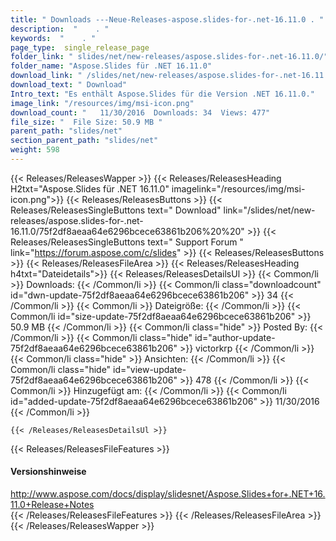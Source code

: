 ```yaml
---
title: " Downloads ---Neue-Releases-aspose.slides-for-.net-16.11.0 . "
description:  "    . " 
keywords:  "    . " 
page_type:  single_release_page
folder_link: " slides/net/new-releases/aspose.slides-for-.net-16.11.0/"
folder_name: "Aspose.Slides für .NET 16.11.0"
download_link: " /slides/net/new-releases/aspose.slides-for-.net-16.11.0/75f2df8aeaa64e6296bcece63861b206"
download_text: " Download"
Intro_text: "Es enthält Aspose.Slides für die Version .NET 16.11.0."
image_link: "/resources/img/msi-icon.png"
download_count: "   11/30/2016  Downloads: 34  Views: 477"
file_size: "  File Size: 50.9 MB "
parent_path: "slides/net"
section_parent_path: "slides/net"
weight: 598
---
```


{{< Releases/ReleasesWapper >}}
  {{< Releases/ReleasesHeading H2txt="Aspose.Slides für .NET 16.11.0" imagelink="/resources/img/msi-icon.png">}}
  {{< Releases/ReleasesButtons >}}
    {{< Releases/ReleasesSingleButtons text=" Download" link="/slides/net/new-releases/aspose.slides-for-.net-16.11.0/75f2df8aeaa64e6296bcece63861b206%20%20" >}}
    {{< Releases/ReleasesSingleButtons text=" Support Forum " link="https://forum.aspose.com/c/slides" >}}
  {{< Releases/ReleasesButtons >}}
  {{< Releases/ReleasesFileArea >}}
    {{< Releases/ReleasesHeading h4txt="Dateidetails">}}
    {{< Releases/ReleasesDetailsUl >}}
            {{< Common/li >}} Downloads: {{< /Common/li >}}
      {{< Common/li class="downloadcount" id="dwn-update-75f2df8aeaa64e6296bcece63861b206" >}} 34 {{< /Common/li >}}
      {{< Common/li >}} Dateigröße: {{< /Common/li >}}
      {{< Common/li id="size-update-75f2df8aeaa64e6296bcece63861b206" >}} 50.9 MB {{< /Common/li >}} 
      {{< Common/li  class="hide" >}} Posted By: {{< /Common/li >}} 
      {{< Common/li class="hide" id="author-update-75f2df8aeaa64e6296bcece63861b206" >}} victorkrp {{< /Common/li >}}
      {{< Common/li class="hide" >}} Ansichten: {{< /Common/li >}}
      {{< Common/li class="hide" id="view-update-75f2df8aeaa64e6296bcece63861b206" >}} 478 {{< /Common/li >}}
      {{< Common/li >}} Hinzugefügt am: {{< /Common/li >}}
      {{< Common/li id="added-update-75f2df8aeaa64e6296bcece63861b206" >}} 11/30/2016 {{< /Common/li >}} 

    {{< /Releases/ReleasesDetailsUl >}}

  {{< Releases/ReleasesFileFeatures >}}
      <h4>Versionshinweise</h4><div><a href="http://www.aspose.com/docs/display/slidesnet/Aspose.Slides+for+.NET+16.11.0+Release+Notes">http://www.aspose.com/docs/display/slidesnet/Aspose.Slides+for+.NET+16.11.0+Release+Notes</a></div>
  {{< /Releases/ReleasesFileFeatures >}}
 {{< /Releases/ReleasesFileArea >}}
{{< /Releases/ReleasesWapper >}}



